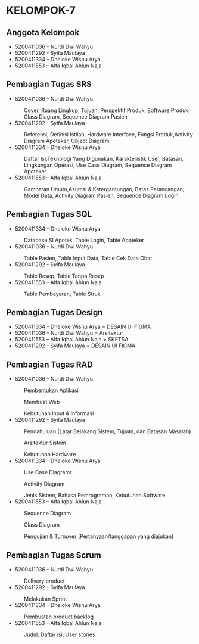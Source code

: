 # KELOMPOK-7

## Anggota Kelompok
<ul>
 <li>5200411036 - Nurdi Dwi Wahyu</li>
 <li>5200411292 - Syifa Maulaya</li>
 <li>5200411334 - Dheioke Wisnu Arya</li>
 <li>5200411553 – Alfa Iqbal Ahlun Naja</li>
</ul>

## Pembagian Tugas SRS
<ul>
 <li>5200411036 - Nurdi Dwi Wahyu</li>
  <ol>Cover, Ruang Lingkup, Tujuan, Perspektif Produk, Software Produk, Class Diagram, Sequence Diagram Pasien</ol>
 <li>5200411292 - Syifa Maulaya</li>
  <ol>Referensi, Definisi Istilah, Hardware Interface, Fungsi Produk,Activity Diagram Apoteker,  Object Diagram</ol>
 <li>5200411334 - Dheioke Wisnu Arya</li>
  <ol>Daftar Isi,Teknologi Yang Digunakan, Karakteristik User, Batasan,  Lingkungan Operasi, Use Case Diagram, Sequence Diagram Apoteker</ol>
 <li>5200411553 – Alfa Iqbal Ahlun Naja</li>
  <ol>Gambaran Umum,Asumsi & Ketergantungan, Batas Perancangan, Model Data, Activity Diagram Pasien, Sequence Diagram Login</ol>
</ul>

## Pembagian Tugas SQL
<ul>
 <li>5200411334 - Dheioke Wisnu Arya</li>
  <ol>Database SI Apotek, Table Login, Table Apoteker</ol>
 <li>5200411036 - Nurdi Dwi Wahyu</li>
  <ol>Table Pasien, Table Input Data, Table Cek Data Obat</ol>
 <li>5200411292 - Syifa Maulaya</li>
  <ol>Table Resep, Table Tanpa Resep</ol>
 <li>5200411553 – Alfa Iqbal Ahlun Naja</li>
  <ol>Table Pembayaran, Table Struk</ol>
</ul>

## Pembagian Tugas Design
<ul>
 <li>5200411334 - Dheioke Wisnu Arya = DESAIN UI FIGMA</li>
 <li>5200411036 - Nurdi Dwi Wahyu = Arsitektur</li>
 <li>5200411553 – Alfa Iqbal Ahlun Naja = SKETSA</li>
 <li>5200411292 - Syifa Maulaya = DESAIN UI FIGMA</li>
</ul>

## Pembagian Tugas RAD
<ul>
 <li>5200411036 - Nurdi Dwi Wahyu</li>
  <ol>Pembentukan Aplikasi</ol>
  <ol>Membuat Web</ol>
  <ol>Kebutuhan Input & Informasi</ol>
 <li>5200411292 - Syifa Maulaya</li>
  <ol>Pendahuluan (Latar Belakang Sistem, Tujuan, dan Batasan Masalah)</ol>
  <ol>Arsitektur Sistem</ol>
  <ol>Kebutuhan Hardware</ol>
 <li>5200411334 - Dheioke Wisnu Arya</li>
  <ol>Use Case Diagramr</ol>
  <ol>Activity Diagram</ol>
  <ol>Jenis Sistem, Bahasa Pemrograman, Kebutuhan Software</ol>
 <li>5200411553 – Alfa Iqbal Ahlun Naja</li>
  <ol>Sequence Diagram</ol>
  <ol>Class Diagram</ol>
  <ol>Pengujian & Turnover (Pertanyaan/tanggapan yang diajukan)</ol>
</ul>

## Pembagian Tugas Scrum
<ul>
 <li>5200411036 - Nurdi Dwi Wahyu</li>
  <ol>Delivery product</ol>
 <li>5200411292 - Syifa Maulaya</li>
  <ol>Melakukan Sprint</ol>
 <li>5200411334 - Dheioke Wisnu Arya</li>
  <ol>Pembuatan product backlog</ol>
 <li>5200411553 – Alfa Iqbal Ahlun Naja</li>
  <ol>Judul, Daftar isi, User stories</ol>
</ul>
